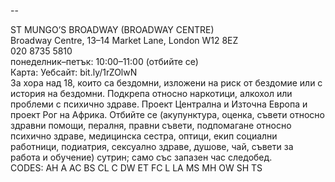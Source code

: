 
--

ST MUNGO’S BROADWAY (BROADWAY CENTRE)  
Broadway Centre, 13–14 Market Lane, London W12 8EZ  
020 8735 5810  
понеделник–петък: 10:00–11:00 (отбийте се)  
Карта: Уебсайт: bit.ly/1rZOlwN  
За хора над 18, които са бездомни, изложени на риск от бездомие или с история на бездомни. Подкрепа относно наркотици, алкохол или проблеми с психично здраве. Проект Централна и Източна Европа и проект Рог на Африка. Отбийте се (акупунктура, оценка, съвети относно здравни помощи, пералня, правни съвети, подпомагане относно психично здраве, медицинска сестра, оптици, екип социални работници, подиатрия, сексуално здраве, душове, чай, съвети за работа и обучение) сутрин; само със запазен час следобед.  
CODES: AH A AC BS CL C DW ET FC L LA MS MH OW SH TS  
  
